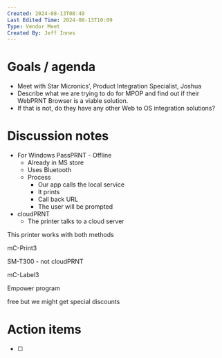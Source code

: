 ```yaml
---
Created: 2024-08-13T08:49
Last Edited Time: 2024-08-13T10:09
Type: Vendor Meet
Created By: Jeff Innes
---
```

# Goals / agenda

- Meet with Star Micronics’, Product Integration Specialist, Joshua
- Describe what we are trying to do for MPOP and find out if their WebPRNT Browser is a viable solution.
- If that is not, do they have any other Web to OS integration solutions?

  

# Discussion notes

- For Windows PassPRNT - Offline
    - Already in MS store
    - Uses Bluetooth
    - Process
        - Our app calls the local service
        - It prints
        - Call back URL
        - The user will be prompted
- cloudPRNT
    - The printer talks to a cloud server

  

This printer works with both methods

mC-Print3

SM-T300 - not cloudPRNT

  

mC-Label3

  

Empower program

free but we might get special discounts

# Action items

- [ ]
